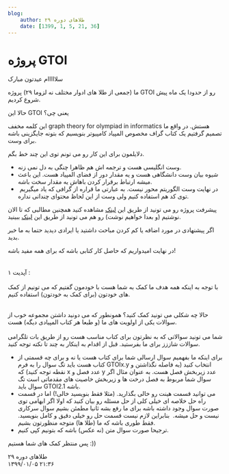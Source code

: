 ```yaml
---
blog:
    author: طلاهای دوره ۲۹
    date: [1399, 1, 5, 21, 36]
---
```

# پروژه GTOI

<div class="cnt">
<p>سلااااام عیدتون مبارک</p>

<p>ما (جمعی از طلا های ادوار مختلف نه لزوما ۲۹) پروژه GTOI رو از حدودا یک ماه پیش شروع کردیم.</p>

<p>حالا این GTOI یعنی چی؟</p>
<p>این کلمه مخفف graph theory for olympiad in informatics هستش. در واقع ما تصمیم گرفتیم یک کتاب گراف مخصوص المپیاد کامپیوتر بنویسیم که بتونه جایگزینی باشه برای وست.</p>

<p>دلایلمون برای این کار رو می تونم توی این چند خط بگم.</p>
<ul>
<li>وست انگلیسی هست و ترجمه اش هم ظاهرا چنگی به دل نمی زنه.</li>
<li>شیوه بیان وست دانشگاهی هست و یه مقدار دور از فضای المپیاد هست. این باعث میشه ارتباط برقرار کردن باهاش یه مقدار سخت باشه.</li>
<li> در نهایت وست الگوریتم محور نیست. به عبارتی ما قراره از گرافی که یاد میگیریم توی کد هم استفاده کنیم ولی وست از این لحاظ محتوای چندانی نداره.</li>
</ul>

<p>پیشرفت پروژه رو می تونید از طریق این <a href="https://gtoi.shaazzz.ir/statistics">لینک</a> مشاهده کنید همچنین مطالبی که تا الان نوشتیم (و بعدا خواهیم نوشت) رو هم می تونید از طریق این <a href="https://gtoi.shaazzz.ir/">لینک</a> ببینید.</p>

<p>اگر پیشنهادی در مورد اضافه یا کم کردن مباحث داشتید یا ایرادی دیدید حتما به ما خبر بدید.</p>

<p>در نهایت امیدواریم که حاصل کار کتابی باشه که برای همه مفید باشه!<br/><br/><br/>آپدیت ۱‌ :<br/><br/>با توجه به اینکه همه هدف ما کمک به شما هست با خودمون گفتیم که می تونیم از کمک های خودتون (برای کمک به خودتون) استفاده کنیم. <br/> </p>
<p>حالا چه شکلی می تونید کمک کنید؟‌ همونطور که می دونید داشتن مجموعه خوب از سوالات یکی از اولویت های ما (و طبعا هر کتاب المپیادی دیگه) هست.<br/><br/>شما می تونید سوالاتی که به نظرتون برای کتاب مناسب هست رو از طریق بات تلگرامی سوالات شاززز برای ما بفرستید. قبل از اقدام به اینکار به چند تا نکته توجه کنید.</p>
<ul>
<li>برای اینکه ما بفهمیم سوال ارسالی شما برای کتاب هست یا نه و برای چه قسمتی از کتاب هست باید تگ سوال را به فرم GTOIx.y انتخاب کنید (به فاصله نگذاشتن و نقطه توجه کنید) که x عدد فصل و y عدد زیربخش فصل هست. به عنوان مثال اگر سوال شما مربوط به فصل درخت ها و زیربخش خاصیت های مقدماتی است تگ سوال باید GTOI2.1 باشه.</li>
<li>می توانید قسمت هینت رو خالی بگذارید. (مثلا فقط بنویسید خالی!) اما در قسمت راه حل خلاصه ای خیلی کلی از حل مسئله رو بیان کنید که اولا اگر ابهامی توی صورت سوال وجود داشته باشه برای ما رفع بشه ثانیا مطمئن بشیم سوال سرکاری نیست و حل میشه.  بنابراین لازم نیست قسمت حل رو خیلی دقیق و کامل بنویسید. فقط طوری باشه که ما (طلا ها) متوجه منظورتون بشیم.</li>
<li>ترجیحا صورت سوال متن (نه عکس) باشه که بتونیم کپی کنیم.</li>
</ul>
<p>پس منتظر کمک های شما هستیم :))</p>
</div>

<div class="blog-info">
    <div class="blog-author">طلاهای دوره ۲۹</div>
    <div class="blog-date">۱۳۹۹/۰۱/۰۵ ۲۱:۳۶</div>
</div>

